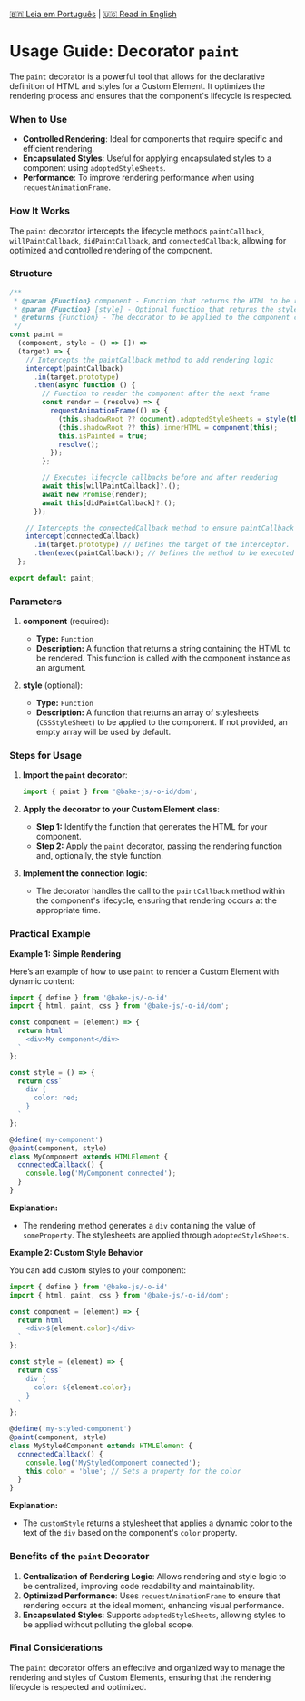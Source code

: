 [🇧🇷 Leia em Português](./README.pt-BR.md) | [🇺🇸 Read in English](./README.md)

# Usage Guide: Decorator `paint`

The `paint` decorator is a powerful tool that allows for the declarative definition of HTML and styles for a Custom Element. It optimizes the rendering process and ensures that the component's lifecycle is respected.

### When to Use

- **Controlled Rendering**: Ideal for components that require specific and efficient rendering.
- **Encapsulated Styles**: Useful for applying encapsulated styles to a component using `adoptedStyleSheets`.
- **Performance**: To improve rendering performance when using `requestAnimationFrame`.

### How It Works

The `paint` decorator intercepts the lifecycle methods `paintCallback`, `willPaintCallback`, `didPaintCallback`, and `connectedCallback`, allowing for optimized and controlled rendering of the component.

### Structure

```javascript
/**
 * @param {Function} component - Function that returns the HTML to be rendered.
 * @param {Function} [style] - Optional function that returns the stylesheets to be applied.
 * @returns {Function} - The decorator to be applied to the component class.
 */
const paint =
  (component, style = () => []) =>
  (target) => {
    // Intercepts the paintCallback method to add rendering logic
    intercept(paintCallback)
      .in(target.prototype)
      .then(async function () {
        // Function to render the component after the next frame
        const render = (resolve) => {
          requestAnimationFrame(() => {
            (this.shadowRoot ?? document).adoptedStyleSheets = style(this);
            (this.shadowRoot ?? this).innerHTML = component(this);
            this.isPainted = true;
            resolve();
          });
        };

        // Executes lifecycle callbacks before and after rendering
        await this[willPaintCallback]?.();
        await new Promise(render);
        await this[didPaintCallback]?.();
      });

    // Intercepts the connectedCallback method to ensure paintCallback is called
    intercept(connectedCallback)
      .in(target.prototype) // Defines the target of the interceptor.
      .then(exec(paintCallback)); // Defines the method to be executed by the interceptor.
  };

export default paint;
```

### Parameters

1. **component** (required):
   - **Type:** `Function`
   - **Description:** A function that returns a string containing the HTML to be rendered. This function is called with the component instance as an argument.

2. **style** (optional):
   - **Type:** `Function`
   - **Description:** A function that returns an array of stylesheets (`CSSStyleSheet`) to be applied to the component. If not provided, an empty array will be used by default.

### Steps for Usage

1. **Import the `paint` decorator**:

   ```javascript
   import { paint } from '@bake-js/-o-id/dom';
   ```

2. **Apply the decorator to your Custom Element class**:

   - **Step 1:** Identify the function that generates the HTML for your component.
   - **Step 2:** Apply the `paint` decorator, passing the rendering function and, optionally, the style function.

3. **Implement the connection logic**:

   - The decorator handles the call to the `paintCallback` method within the component's lifecycle, ensuring that rendering occurs at the appropriate time.

### Practical Example

**Example 1: Simple Rendering**

Here’s an example of how to use `paint` to render a Custom Element with dynamic content:

```javascript
import { define } from '@bake-js/-o-id'
import { html, paint, css } from '@bake-js/-o-id/dom';

const component = (element) => {
  return html`
    <div>My component</div>
  `
};

const style = () => {
  return css`
    div {
      color: red;
    }
  `
};

@define('my-component')
@paint(component, style)
class MyComponent extends HTMLElement {
  connectedCallback() {
    console.log('MyComponent connected');
  }
}
```

**Explanation:**
- The rendering method generates a `div` containing the value of `someProperty`. The stylesheets are applied through `adoptedStyleSheets`.

**Example 2: Custom Style Behavior**

You can add custom styles to your component:

```javascript
import { define } from '@bake-js/-o-id'
import { html, paint, css } from '@bake-js/-o-id/dom';

const component = (element) => {
  return html`
    <div>${element.color}</div>
  `
};

const style = (element) => {
  return css`
    div {
      color: ${element.color};
    }
  `
};

@define('my-styled-component')
@paint(component, style)
class MyStyledComponent extends HTMLElement {
  connectedCallback() {
    console.log('MyStyledComponent connected');
    this.color = 'blue'; // Sets a property for the color
  }
}
```

**Explanation:**
- The `customStyle` returns a stylesheet that applies a dynamic color to the text of the `div` based on the component's `color` property.

### Benefits of the `paint` Decorator

1. **Centralization of Rendering Logic**: Allows rendering and style logic to be centralized, improving code readability and maintainability.
2. **Optimized Performance**: Uses `requestAnimationFrame` to ensure that rendering occurs at the ideal moment, enhancing visual performance.
3. **Encapsulated Styles**: Supports `adoptedStyleSheets`, allowing styles to be applied without polluting the global scope.

### Final Considerations

The `paint` decorator offers an effective and organized way to manage the rendering and styles of Custom Elements, ensuring that the rendering lifecycle is respected and optimized.
